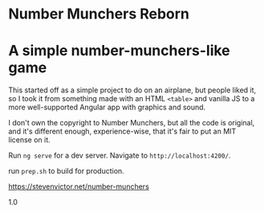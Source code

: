 # Number Munchers Reborn

# A simple number-munchers-like game

This started off as a simple project to do on an airplane, but people liked it, so I took it from
something made with an HTML `<table>` and vanilla JS to a more well-supported Angular app with graphics 
and sound.

I don't own the copyright to Number Munchers, but all the code is original, and it's different enough, experience-wise,
that it's fair to put an MIT license on it.

Run `ng serve` for a dev server. Navigate to `http://localhost:4200/`. 

run `prep.sh` to build for production.

https://stevenvictor.net/number-munchers

1.0